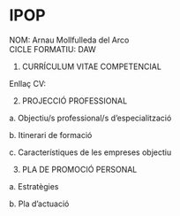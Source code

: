 # IPOP
NOM: Arnau Mollfulleda del Arco    
CICLE FORMATIU: DAW

1. CURRÍCULUM VITAE COMPETENCIAL

Enllaç CV:


2.	PROJECCIÓ PROFESSIONAL 

a.	Objectiu/s professional/s d’especialització

b.	Itinerari de formació

c.	Característiques de les empreses objectiu


3.	PLA DE PROMOCIÓ PERSONAL

a.	Estratègies 

b.	Pla d’actuació
